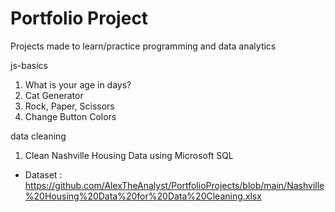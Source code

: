 # Portfolio Project

Projects made to learn/practice programming and data analytics

js-basics
1. What is your age in days?
2. Cat Generator
3. Rock, Paper, Scissors
4. Change Button Colors

data cleaning
1. Clean Nashville Housing Data using Microsoft SQL
- Dataset : https://github.com/AlexTheAnalyst/PortfolioProjects/blob/main/Nashville%20Housing%20Data%20for%20Data%20Cleaning.xlsx
